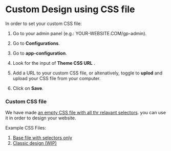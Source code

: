 # Custom Design using CSS file

In order to set your custom CSS file:

1.  Go to your admin panel (e.g.: YOUR-WEBSITE.COM/gp-admin).

2.  Go to **Configurations**.

3.  Go to **app-configuration**.

4.  Look for the input of **Theme CSS URL** .

5.  Add a URL to your custom CSS file, or altenatively, toggle to **uplod** and upload your CSS file from your computer.

6.  Click on **Save**.

### Custom CSS file

We have made [an empty CSS file with all thr relavant selectors](https://github.com/greenpress/docs/edit/master/docs/themes/custom-styles-base.css).
you can use it in order to design your website.

Example CSS Files:

1.  [Base file with selectors only](https://github.com/greenpress/greenpress/blob/main/docs/src/themes/custom-styles-base.css)
2.  [Classic design (WIP)](https://github.com/greenpress/greenpress/blob/main/docs/src/themes/custom-styles-classic.css)
